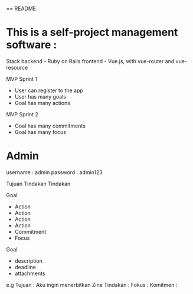 == README

# This is a self-project management software :

Stack
backend - Ruby on Rails
frontend - Vue.js, with vue-router and vue-resource


MVP Sprint 1
- User can register to the app
- User has many goals
- Goal has many actions

MVP Sprint 2
- Goal has many commitments
- Goal has many focus

# Admin
username : admin
password : admin123




Tujuan
Tindakan
Tindakan

Goal
  - Action
  - Action
  - Action
  - Action
  - Commitment
  - Focus


Goal
  - description
  - deadline
  - attachments


e.g
Tujuan : Aku ingin menerbitkan Zine
  Tindakan :
  Fokus :
  Komitmen :
